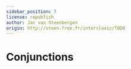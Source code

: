 ```yaml
---
sidebar_position: 7
license: republish
author: Jan van Steenbergen
origin: http://steen.free.fr/interslavic/TODO
---
```


# Conjunctions

